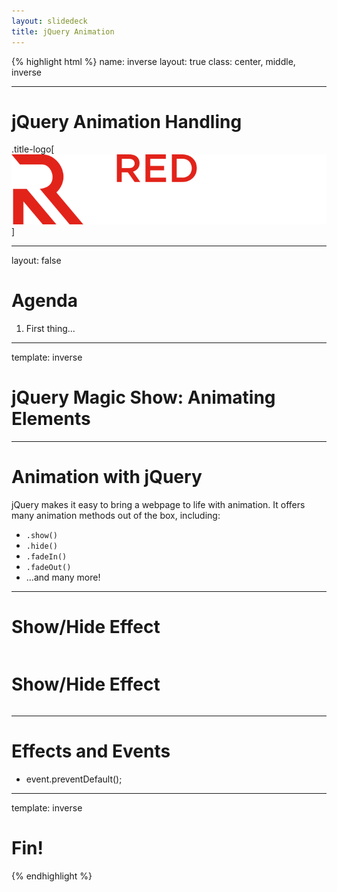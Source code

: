 ```yaml
---
layout: slidedeck
title: jQuery Animation
---
```


{% highlight html %}
name: inverse
layout: true
class: center, middle, inverse

---

# jQuery Animation Handling

.title-logo[![Red logo](../../public/img/red-logo-white.svg)]

---
layout: false

# Agenda

1. First thing...

---
template: inverse

# jQuery Magic Show: Animating Elements

---

# Animation with jQuery

jQuery makes it easy to bring a webpage to life with animation. It offers many animation methods out of the box, including:

- `.show()`
- `.hide()`
- `.fadeIn()`
- `.fadeOut()`
- ...and many more!

---

# Show/Hide Effect

```javascript

```

# Show/Hide Effect

```javascript

```

---

# Effects and Events

- event.preventDefault();

---
template: inverse

# Fin!

{% endhighlight %}
